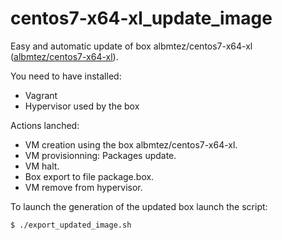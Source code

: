 # centos7-x64-xl_update_image
Easy and automatic update of box albmtez/centos7-x64-xl ([albmtez/centos7-x64-xl](https://app.vagrantup.com/albmtez/boxes/centos7-x64-xl)).

You need to have installed:
- Vagrant
- Hypervisor used by the box

Actions lanched:
- VM creation using the box albmtez/centos7-x64-xl.
- VM provisionning: Packages update.
- VM halt.
- Box export to file package.box.
- VM remove from hypervisor.

To launch the generation of the updated box launch the script:
```
$ ./export_updated_image.sh
```